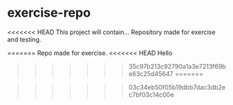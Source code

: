 # exercise-repo
<<<<<<< HEAD
This project will contain...
Repository made for exercise and testing.


=======
Repo made for exercise.
<<<<<<< HEAD
Hello
>>>>>>> 35c97b213c92790a1a3e7213f69be63c25d45647
=======

>>>>>>> 03c34eb50f05b19dbb7dac3db2ec7bf03c14c00e
